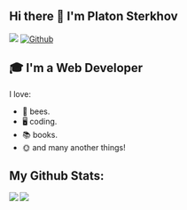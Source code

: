 ## Hi there 👋 I'm Platon Sterkhov
![](https://visitor-badge.laobi.icu/badge?page_id=turtletongue.turtletongue) [![Github](https://img.shields.io/github/followers/turtletongue?label=Followers&logo=Github)](https://github.com/turtletongue)

## 🎓 I'm a Web Developer

I love:
- 🐝 bees.
- 🖥️ coding.
- 📚 books.
- 🌞 and many another things!

## My Github Stats:

<div>
<a href="https://github-readme-stats.vercel.app/api?username=turtletongue&theme=aura">
  <img  align="left" src="https://github-readme-stats.vercel.app/api?username=turtletongue&count_private=true&show_icons=true&theme=aura" />
</a>
<a href="https://github-readme-stats.vercel.app/api/top-langs/?username=turtletongue&hide=html,css,scss&theme=aura">
  <img align="left" src="https://github-readme-stats.vercel.app/api/top-langs/?username=turtletongue&hide=html,css,scss&theme=aura" />
</a>
</div>
